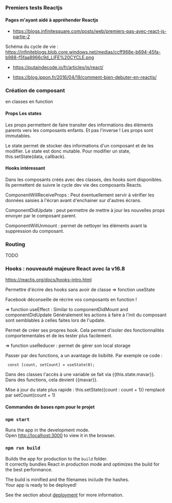 ### Premiers tests Reactjs


#### Pages m'ayant aidé à appréhender Reactjs

- https://blogs.infinitesquare.com/posts/web/premiers-pas-avec-react-js-partie-2

Schéma du cycle de vie : https://infiniteblogs.blob.core.windows.net/medias/ccff968e-b694-45fa-b988-f5faa8966c9d_LIFE%20CYCLE.png

- https://putaindecode.io/fr/articles/js/react/

- https://blog.ippon.fr/2016/04/19/comment-bien-debuter-en-reactjs/

### Création de composant 
en classes
en function

#### Props Les states

Les props permettent de faire transiter des informations des éléments parents vers les composants enfants.
Et pas l'inverse !  Les props sont immutables.

Le state permet de stocker des informations d'un composant et de les modifier. Le state est donc mutable. Pour modifier un state, this.setState(data, callback).


#### Hooks intéressant 
Dans les composants créés avec des classes, des hooks sont disponibles. Ils permettent de suivre le cycle dev vie des composants Reacts.

ComponentWillReceiveProps : Peut éventuellement servir à vérifier les données saisies à l'écran avant d'enchainer sur d'autres écrans.

ComponentDidUpdate : peut permettre de mettre à jour les nouvelles props envoyer par le composant parent.

ComponentWillUnmount : permet de nettoyer les éléments avant la suppression du composant.

### Routing
TODO 

### Hooks : nouveauté majeure React avec la v16.8
https://reactjs.org/docs/hooks-intro.html

Permettre d'écrire des hooks sans avoir de classe
 => fonction useState

Facebook déconseille de récrire vos composants en function !

 => function useEffect : Similar to componentDidMount and componentDidUpdate 
 Généralement les actions à faire à l'init du composant sont semblables à celles faites lors de l'update.  

 Permet de créer ses propres hook. Cela permet d'isoler des fonctionnalités comportementales et de les tester plus facilement.

 => function useReducer : permet de gérer son local storage

 Passer par des functions, a un avantage de lisibilté. 
 Par exemple ce code :
```
 const [count, setCount] = useState(0);
```

 Dans des classes l'accès à une variable se fait via {{this.state.mavar}}. Dans des functions, cela devient {{mavar}}.

Mise à jour du state plus rapide : this.setState({count : count + 1}) remplacé par setCount(count + 1)




#### Commandes de bases npm pour le projet

### `npm start`

Runs the app in the development mode.<br>
Open [http://localhost:3000](http://localhost:3000) to view it in the browser.

### `npm run build`

Builds the app for production to the `build` folder.<br>
It correctly bundles React in production mode and optimizes the build for the best performance.

The build is minified and the filenames include the hashes.<br>
Your app is ready to be deployed!

See the section about [deployment](https://facebook.github.io/create-react-app/docs/deployment) for more information.
